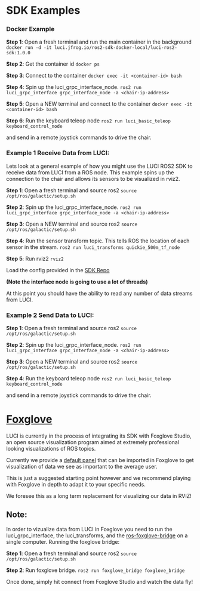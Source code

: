 # SDK Examples

### Docker Example

**Step 1**: Open a fresh terminal and run the main container in the background
`docker run -d -it luci.jfrog.io/ros2-sdk-docker-local/luci-ros2-sdk:1.0.0`

**Step 2**: Get the container id
`docker ps`

**Step 3**: Connect to the container
`docker exec -it <container-id> bash`

**Step 4**: Spin up the luci_grpc_interface_node.
`ros2 run luci_grpc_interface grpc_interface_node -a <chair-ip-address>`

**Step 5**: Open a NEW terminal and connect to the container
`docker exec -it <container-id> bash`

**Step 6**: Run the keyboard teleop node
`ros2 run luci_basic_teleop keyboard_control_node`

and send in a remote joystick commands to drive the chair.

### Example 1 Receive Data from LUCI:

Lets look at a general example of how you might use the LUCI ROS2 SDK to receive data from LUCI from a ROS node. This example spins up the connection to the chair and allows its sensors to be visualized in rviz2.

**Step 1**: Open a fresh terminal and source ros2
`source /opt/ros/galactic/setup.sh`

**Step 2**: Spin up the luci_grpc_interface_node.
`ros2 run luci_grpc_interface grpc_interface_node -a <chair-ip-address>`

**Step 3**: Open a NEW terminal and source ros2
`source /opt/ros/galactic/setup.sh`

**Step 4**: Run the sensor transform topic. This tells ROS the location of each sensor in the stream.
`ros2 run luci_transforms quickie_500m_tf_node`

**Step 5**: Run rviz2
`rviz2`

Load the config provided in the [SDK Repo](https://github.com/lucimobility/luci-ros2-sdk/tree/main/rviz)

**(Note the interface node is going to use a lot of threads)**

At this point you should have the ability to read any number of data streams from LUCI.

### Example 2 Send Data to LUCI:

**Step 1**: Open a fresh terminal and source ros2
`source /opt/ros/galactic/setup.sh`

**Step 2**: Spin up the luci_grpc_interface_node.
`ros2 run luci_grpc_interface grpc_interface_node -a <chair-ip-address>`

**Step 3**: Open a NEW terminal and source ros2
`source /opt/ros/galactic/setup.sh`

**Step 4**: Run the keyboard teleop node
`ros2 run luci_basic_teleop keyboard_control_node`

and send in a remote joystick commands to drive the chair.

# [Foxglove](https://foxglove.dev/)

LUCI is currently in the process of integrating its SDK with Foxglove Studio, an open source visualization program aimed at extremely professional looking visualizations of ROS topics.

Currently we provide a [default panel](https://github.com/lucimobility/luci-ros2-sdk/blob/main/foxglove/LUCI-foxglove.json) that can be imported in Foxglove to get visualization of data we see as important to the average user.

This is just a suggested starting point however and we recommend playing with Foxglove in depth to adapt it to your specific needs.

We foresee this as a long term replacement for visualizing our data in RVIZ!

## Note:

In order to vizualize data from LUCI in Foxglove you need to run the luci_grpc_interface, the luci_transforms, and the [ros-foxglove-bridge](https://github.com/foxglove/ros-foxglove-bridge) on a single computer.
Running the foxglove bridge:

**Step 1**: Open a fresh terminal and source ros2
`source /opt/ros/galactic/setup.sh`

**Step 2**: Run foxglove bridge.
`ros2 run foxglove_bridge foxglove_bridge`

Once done, simply hit connect from Foxglove Studio and watch the data fly!
